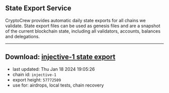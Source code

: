 ## State Export Service
CryptoCrew provides automatic daily state exports for all chains we validate. State export files can be used as genesis files and are a snapshot of the current blockchain state, including all validators, accounts, balances and delegations.

---
**Download: [injective-1 state export](https://dl.ccvalidators.com/SERVICE/injective/injective-1_export_57772509.json)**
---

- last updated: Thu Jan 18 2024 19:05:26
- chain id: `injective-1`
- export height: `57772509`
- use for: airdrops, local tests, chain recovery
